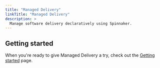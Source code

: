 ```yaml
---
title: "Managed Delivery"
linkTitle: "Managed Delivery"
description: >
  Manage software delivery declaratively using Spinnaker.
---
```


## Getting started

When you're ready to give Managed Delivery a try, check out the [Getting started](getting-started/) page.